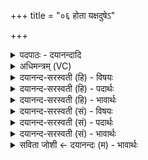 +++
title = "०६ होता यक्षदुषेऽ"

+++
<details><summary>पदपाठः - दयानन्दादि</summary>

होता॑। य॒क्ष॒त्। उ॒षेऽइत्यु॒षे। इन्द्र॑स्य। धे॒नूऽइति॑ धे॒नू। सु॒दुघे॒ऽइति॑ सु॒ऽदुघे॑। मा॒तरा॑। म॒हीऽइति॑ म॒ही। स॒वा॒तरा॒विति॑ सऽवा॒तरौ॑। न। तेज॑सा। व॒त्सम्। इन्द्र॑म्। अ॒व॒र्द्ध॒ता॒म्। वी॒ताम्। आज्य॑स्य। होतः॑। यज॑। ६।
</details>

<details><summary>अधिमन्त्रम् (VC)</summary>

- इन्द्रो देवता
- बृहदुक्थो वामदेव ऋषिः
- त्रिष्टुप्
- धैवतः
</details>

<details><summary>दयानन्द-सरस्वती (हि) - विषयः</summary>

फिर मनुष्यों को क्या करना चाहिये, इस विषय को अगले मन्त्र में कहा है ॥
</details>

<details><summary>दयानन्द-सरस्वती (हि) - पदार्थः</summary>

पदार्थान्वयभाषाः -  हे (होतः) सुखदाता जन ! आप जैसे (इन्द्रस्य) बिजुली की (सुदुघे) सुन्दर कामनाओं की पूरक (मातरा) माता के तुल्य वर्त्तमान (मही) बड़ी (धेनू, सवातरौ) वायु के साथ वर्त्तमान दुग्ध देनेवाली दो गौ के (न) समान (उषे) प्रतापयुक्त भौतिक और सूर्यरूप अग्नि के (तेजसा) तीक्ष्ण प्रताप से (इन्द्रम्) परम ऐश्वर्ययुक्त (वत्सम्) बालक को (वीताम्) प्राप्त हों तथा (होता) दाता (आज्यस्य) फेंकने योग्य वस्तु का (यक्षत्) सङ्ग करे और (अवर्द्धताम्) बढ़े, वैसे (यज) यज्ञ कीजिये ॥६ ॥
</details>

<details><summary>दयानन्द-सरस्वती (हि) - भावार्थः</summary>

भावार्थभाषाः -  इस मन्त्र में उपमा और वाचकलुप्तोपमालङ्कार हैं। हे मनुष्यो ! तुम जैसे वायु से प्रेरणा किये भौतिक और विद्युत् अग्नि सूर्यलोक के तेज को बढ़ाते हैं और जैसे दुग्धदात्री गौ के तुल्य वर्त्तमान प्रतापयुक्त दिन-रात सब व्यवहारों के आरम्भ और निवृत्ति करानेहारे होते हैं, वैसे यत्न किया करो ॥६ ॥
</details>

<details><summary>दयानन्द-सरस्वती (सं) - विषयः</summary>

पुनर्मनुष्यैः किं कर्त्तव्यमित्याह ॥
</details>

<details><summary>दयानन्द-सरस्वती (सं) - पदार्थः</summary>

पदार्थान्वयभाषाः -  हे होतस्त्वं यथेन्द्रस्य सुदुघे मातरा मही धेनू सवातरौ नोषे भौतिकसूर्य्याऽग्न्योस्तेजसेन्द्रं वत्सं वीतां होताऽऽज्यस्य यक्षदवर्द्धतां तथा यज ॥६ ॥
</details>

<details><summary>दयानन्द-सरस्वती (सं) - भावार्थः</summary>

भावार्थभाषाः -  अत्रोपमावाचकलुप्तोपमालङ्कारौ। हे मनुष्याः ! यूयं यथा वायुना प्रेरितौ भौमविद्युतावग्नी सूर्यलोकतेजो वर्द्धयतो यथा धेनुवद्वर्त्तमाने उषे सर्वेषां व्यवहाराणामारम्भनिवर्त्तिके भवतस्तथा प्रयतध्वम् ॥६ ॥
</details>

<details><summary>सविता जोशी ← दयानन्दः (म) - भावार्थः</summary>

भावार्थभाषाः -  या मंत्रात उपमा व वाचकलुप्तोपमालंकार आहे. हे माणसांनो ! वायूमुळे जसे भौतिक अग्नी व विद्युत सूर्याचा तेजस्वीपणा वाढवितात आणि दुभत्या गाईप्रमाणे दिवस व रात्र सर्व व्यवहाराचा आरंभ व अन्त करतात तसा तुम्ही प्रयत्न करा.
</details>